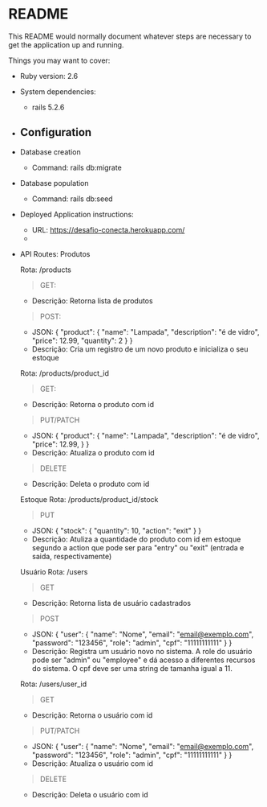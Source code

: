 # README

This README would normally document whatever steps are necessary to get the
application up and running.

Things you may want to cover:

* Ruby version: 2.6

* System dependencies:
  - rails 5.2.6

* Configuration
  - 

* Database creation
  - Command: 
    rails db:migrate

* Database population
  - Command:
    rails db:seed

* Deployed Application instructions:
  - URL: https://desafio-conecta.herokuapp.com/
  - 

* API Routes:
  Produtos 

  Rota: /products
  > GET: 
    - Descrição: Retorna lista de produtos

  > POST:
    - JSON: 
      {
        "product": {
          "name": "Lampada",
          "description": "é de vidro",
          "price": 12.99,
          "quantity": 2
        }
      }
    - Descrição: Cria um registro de um novo produto e inicializa o seu estoque

  Rota: /products/product_id
  > GET:
    - Descrição: Retorna o produto com id
  
  > PUT/PATCH
    -  JSON: 
      {
        "product": {
          "name": "Lampada",
          "description": "é de vidro",
          "price": 12.99,
        }
      }
    - Descrição: Atualiza o produto com id
  
  > DELETE
    - Descrição: Deleta o produto com id

  Estoque
  Rota: /products/product_id/stock
  > PUT
    - JSON:
    {
      "stock": {
        "quantity": 10,
        "action": "exit"
	    }
    }
    - Descrição: Atuliza a quantidade do produto com id em estoque segundo a action que pode ser para "entry" ou "exit" (entrada e saida, respectivamente)

  Usuário
  Rota: /users
  > GET
    - Descrição: Retorna lista de usuário cadastrados
  
  > POST
    - JSON:
    {
      "user": {
        "name": "Nome",
        "email": "email@exemplo.com",
        "password": "123456",
        "role": "admin",
        "cpf": "11111111111"
      }
    }
    - Descrição: Registra um usuário novo no sistema. A role do usuário pode ser "admin" ou "employee" e dá acesso a diferentes recursos do sistema. O cpf deve ser uma string de tamanha igual a 11.

  Rota: /users/user_id
  > GET
    - Descrição: Retorna o usuário com id

  > PUT/PATCH
    - JSON: 
    {
      "user": {
        "name": "Nome",
        "email": "email@exemplo.com",
        "password": "123456",
        "role": "admin",
        "cpf": "11111111111"
      }
    }
    - Descrição: Atualiza o usuário com id
  
  > DELETE
    - Descrição: Deleta o usuário com id






